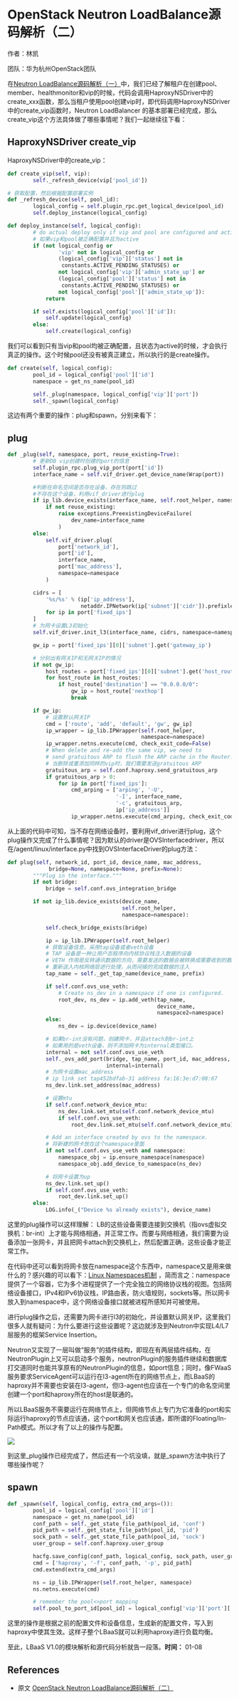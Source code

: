 # OpenStack Neutron LoadBalance源码解析（二）

作者：林凯

团队：华为杭州OpenStack团队

在[Neutron LoadBalance源码解析（一）](http://blog.csdn.net/canxinghen/article/details/42143809)中，我们已经了解租户在创建pool、member、healthmonitor和vip的时候，代码会调用HaproxyNSDriver中的create\_xxx函数，那么当租户使用pool创建vip时，即代码调用HaproxyNSDriver中的create\_vip函数时，Neutron LoadBalancer 的基本部署已经完成，那么create\_vip这个方法具体做了哪些事情呢？我们一起继续往下看：

## HaproxyNSDriver create\_vip

HaproxyNSDriver中的create\_vip：

```python
def create_vip(self, vip):
        self._refresh_device(vip['pool_id'])
```

```python
# 获取配置，然后根据配置部署实例
def _refresh_device(self, pool_id):
		logical_config = self.plugin_rpc.get_logical_device(pool_id)
        self.deploy_instance(logical_config)
```

```python
def deploy_instance(self, logical_config):
        # do actual deploy only if vip and pool are configured and active
        # 如果vip和pool被正确配置并且为active
        if (not logical_config or
                'vip' not in logical_config or
                (logical_config['vip']['status'] not in
                 constants.ACTIVE_PENDING_STATUSES) or
                not logical_config['vip']['admin_state_up'] or
                (logical_config['pool']['status'] not in
                 constants.ACTIVE_PENDING_STATUSES) or
                not logical_config['pool']['admin_state_up']):
            return

        if self.exists(logical_config['pool']['id']):
            self.update(logical_config)
        else:
            self.create(logical_config)
```

我们可以看到只有当vip和pool均被正确配置，且状态为active的时候，才会执行真正的操作。这个时候pool还没有被真正建立，所以执行的是create操作。

```python
def create(self, logical_config):
        pool_id = logical_config['pool']['id']
        namespace = get_ns_name(pool_id)

        self._plug(namespace, logical_config['vip']['port'])
        self._spawn(logical_config)
```



这边有两个重要的操作：plug和spawn，分别来看下：

## plug

```python
def _plug(self, namespace, port, reuse_existing=True):
        # 更新DB vip创建时创建的port的信息
        self.plugin_rpc.plug_vip_port(port['id'])
        interface_name = self.vif_driver.get_device_name(Wrap(port))

        #判断在命名空间是否存在设备，存在则跳过
        #不存在这个设备，利用vif_driver进行plug
        if ip_lib.device_exists(interface_name, self.root_helper, namespace):
            if not reuse_existing:
                raise exceptions.PreexistingDeviceFailure(
                    dev_name=interface_name
                )
        else:
            self.vif_driver.plug(
                port['network_id'],
                port['id'],
                interface_name,
                port['mac_address'],
                namespace=namespace
            )

        cidrs = [
            '%s/%s' % (ip['ip_address'],
                       netaddr.IPNetwork(ip['subnet']['cidr']).prefixlen)
            for ip in port['fixed_ips']
        ]
        # 为网卡设置L3初始化
        self.vif_driver.init_l3(interface_name, cidrs, namespace=namespace)

        gw_ip = port['fixed_ips'][0]['subnet'].get('gateway_ip')

        # 分别出有网关IP和无网关IP的情况
        if not gw_ip:
            host_routes = port['fixed_ips'][0]['subnet'].get('host_routes', [])
            for host_route in host_routes:
                if host_route['destination'] == "0.0.0.0/0":
                    gw_ip = host_route['nexthop']
                    break

        if gw_ip:
            # 设置默认网关IP
            cmd = ['route', 'add', 'default', 'gw', gw_ip]
            ip_wrapper = ip_lib.IPWrapper(self.root_helper,
                                          namespace=namespace)
            ip_wrapper.netns.execute(cmd, check_exit_code=False)
            # When delete and re-add the same vip, we need to
            # send gratuitous ARP to flush the ARP cache in the Router.
            # 当删除或重添加同样的vip时，我们需要发送gratuitous ARP
            gratuitous_arp = self.conf.haproxy.send_gratuitous_arp
            if gratuitous_arp > 0:
                for ip in port['fixed_ips']:
                    cmd_arping = ['arping', '-U',
                                  '-I', interface_name,
                                  '-c', gratuitous_arp,
                                  ip['ip_address']]
                    ip_wrapper.netns.execute(cmd_arping, check_exit_code=False)
```

从上面的代码中可知，当不存在网络设备时，要利用vif\_driver进行plug，这个plug操作又完成了什么事情呢？因为默认的driver是OVSInterfacedriver，所以在/agent/linux/interface.py中找到OVSInterfaceDriver的plug方法：

```python
def plug(self, network_id, port_id, device_name, mac_address,
             bridge=None, namespace=None, prefix=None):
        """Plug in the interface."""
        if not bridge:
            bridge = self.conf.ovs_integration_bridge

        if not ip_lib.device_exists(device_name,
                                    self.root_helper,
                                    namespace=namespace):

            self.check_bridge_exists(bridge)

            ip = ip_lib.IPWrapper(self.root_helper)
            # 获取设备信息，采用tap设备或者veth设备
            # TAP 设备是一种让用户态程序向内核协议栈注入数据的设备
            # VETH 作用是反转通讯数据的方向，需要发送的数据会被转换成需要收到的数据
            # 重新送入内核网络层进行处理，从而间接的完成数据的注入
            tap_name = self._get_tap_name(device_name, prefix)

            if self.conf.ovs_use_veth:
                # Create ns_dev in a namespace if one is configured.
                root_dev, ns_dev = ip.add_veth(tap_name,
                                               device_name,
                                               namespace2=namespace)
            else:
                ns_dev = ip.device(device_name)

            # 如果br-int没有问题，创建网卡，并且attach到br-int上
            # 如果用的是veth设备，则不添加网卡为internal类型接口。
            internal = not self.conf.ovs_use_veth
            self._ovs_add_port(bridge, tap_name, port_id, mac_address,
                               internal=internal)
            # 为网卡设置mac_address
            # ip link set tap452bdfab-31 address fa:16:3e:d7:08:67
            ns_dev.link.set_address(mac_address)

            # 设置mtu
            if self.conf.network_device_mtu:
                ns_dev.link.set_mtu(self.conf.network_device_mtu)
                if self.conf.ovs_use_veth:
                    root_dev.link.set_mtu(self.conf.network_device_mtu)

            # Add an interface created by ovs to the namespace.
            # 将新建的网卡放在这个namespace里面
            if not self.conf.ovs_use_veth and namespace:
                namespace_obj = ip.ensure_namespace(namespace)
                namespace_obj.add_device_to_namespace(ns_dev)

            # 将网卡设置为up
            ns_dev.link.set_up()
            if self.conf.ovs_use_veth:
                root_dev.link.set_up()
        else:
            LOG.info(_("Device %s already exists"), device_name)
```

这里的plug操作可以这样理解： LB的这些设备需要连接到交换机（指ovs虚拟交换机：br-int）上才能与网络相通，并正常工作。而要与网络相通，我们需要为设备添加一张网卡，并且把网卡attach到交换机上，然后配置正确，这些设备才能正常工作。

在代码中还可以看到将网卡放在namespace这个东西中，namespace又是用来做什么的？感兴趣的可以看下：[Linux Namespaces机制](http://blog.csdn.net/preterhuman_peak/article/details/40857117) ，简而言之：namespace提供了一个容器，它为多个进程提供了一个完全独立的网络协议栈的视图。包括网络设备接口，IPv4和IPv6协议栈，IP路由表，防火墙规则，sockets等。所以网卡放入到namespace中，这个网络设备接口就被进程所感知并可被使用。

进行plug操作之后，还需要为网卡进行l3的初始化，并设置默认网关IP，这里我们很多人就有疑问：为什么要进行这些设置呢？这边就涉及到Neutron中实现L4/L7层服务的框架Service Insertion。

Neutron又实现了一层叫做“服务”的插件结构，即现在有两层插件结构，在NeutronPlugin上又可以启动多个服务，neutronPlugin的服务插件继续和数据库打交道同时也能共享原有的NeutronPlugin的信息，如port信息；同时，像FWaaS服务要求ServiceAgent可以运行在l3-agent所在的网络节点上，而LBaaS的haproxy并不需要也安装在l3-agent，但l3-agent也应该在一个专门的命名空间里创建一个port和haproxy所在的host是联通的。

所以LBaaS服务不需要运行在网络节点上，但网络节点上专门为它准备的port和实际运行haproxy的节点应该通，这个port和网关也应该通，即所谓的Floating/In-Path模式。所以才有了以上的操作与配置。

![](../.gitbook/assets/image%20%2845%29.png)

到这里\_plug操作已经完成了，然后还有一个坑没填，就是\_spawn方法中执行了哪些操作呢？

## spawn

```python
def _spawn(self, logical_config, extra_cmd_args=()):
        pool_id = logical_config['pool']['id']
        namespace = get_ns_name(pool_id)
        conf_path = self._get_state_file_path(pool_id, 'conf')
        pid_path = self._get_state_file_path(pool_id, 'pid')
        sock_path = self._get_state_file_path(pool_id, 'sock')
        user_group = self.conf.haproxy.user_group

        hacfg.save_config(conf_path, logical_config, sock_path, user_group)
        cmd = ['haproxy', '-f', conf_path, '-p', pid_path]
        cmd.extend(extra_cmd_args)

        ns = ip_lib.IPWrapper(self.root_helper, namespace)
        ns.netns.execute(cmd)

        # remember the pool<>port mapping
        self.pool_to_port_id[pool_id] = logical_config['vip']['port']['id']
```

这里的操作是根据之前的配置文件和设备信息，生成新的配置文件，写入到haproxy中使其生效。这样子整个LBaaS就可以利用haproxy进行负载均衡。

至此，LBaaS V1.0的模块解析和源代码分析就告一段落。**时间：** 01-08



## References

* 原文 [OpenStack Neutron LoadBalance源码解析（二）](https://www.biecuoliao.com/pa/0e99Eg0.html)

